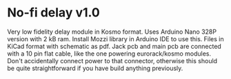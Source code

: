 # No-fi delay v1.0

Very low fidelity delay module in Kosmo format. Uses Arduino Nano 328P version with 2 kB ram.
Install Mozzi library in Arduino IDE to use this.
Files in KiCad format with schematic as pdf.
Jack pcb and main pcb are connected with a 10 pin flat cable, like the one powering eurorack/kosmo modules. Don't accidentally connect power to that connector, otherwise this should be quite straightforward if you have build anything previously.
